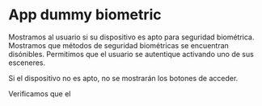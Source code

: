 # App dummy biometric

Mostramos al usuario si su dispositivo es apto para seguridad biométrica.
Mostramos que métodos de seguridad biométricas se encuentran disónibles.
Permitimos que el usuario se autentique activando uno de sus esceneres.

Si el dispositivo no es apto, no se mostrarán los botones de acceder.

Verificamos que el 
